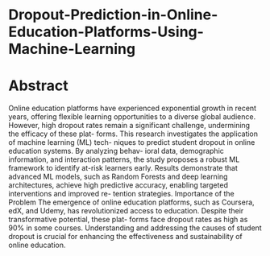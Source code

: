 # Dropout-Prediction-in-Online-Education-Platforms-Using-Machine-Learning
# Abstract	
Online education platforms have experienced exponential growth in recent years,
offering flexible learning opportunities to a diverse global audience. However, high
dropout rates remain a significant challenge, undermining the efficacy of these plat-
forms. This research investigates the application of machine learning (ML) tech-
niques to predict student dropout in online education systems. By analyzing behav-
ioral data, demographic information, and interaction patterns, the study proposes
a robust ML framework to identify at-risk learners early. Results demonstrate that
advanced ML models, such as Random Forests and deep learning architectures,
achieve high predictive accuracy, enabling targeted interventions and improved re-
tention strategies.
Importance of the Problem
The emergence of online education platforms, such as Coursera, edX, and Udemy, has
revolutionized access to education. Despite their transformative potential, these plat-
forms face dropout rates as high as 90% in some courses. Understanding and addressing
the causes of student dropout is crucial for enhancing the effectiveness and sustainability
of online education.
